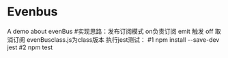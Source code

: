 # Evenbus
A demo about evenBus
#实现思路：发布订阅模式
on负责订阅
emit 触发
off 取消订阅
evenBusclass.js为class版本
执行jest测试：
#1  npm install --save-dev jest
#2  npm test
